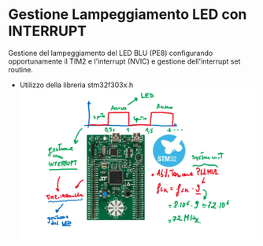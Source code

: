 # Gestione Lampeggiamento LED con INTERRUPT
Gestione del lampeggiamento del LED BLU (PE8) configurando opportunamente il TIM2 e l'interrupt (NVIC) e gestione dell'interrupt set routine.
- Utilizzo della libreria stm32f303x.h
![ESEMPIO_05](https://github.com/LaErre9/LMM_STM32F303VC/blob/main/05_Interrupt_LED/05_esempio_di_funzionamento.png)
